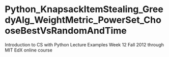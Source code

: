 Python_KnapsackItemStealing_GreedyAlg_WeightMetric_PowerSet_ChooseBestVsRandomAndTime
=====================================================================================

Introduction to CS with Python Lecture Examples Week 12 Fall 2012 through MIT EdX online course
